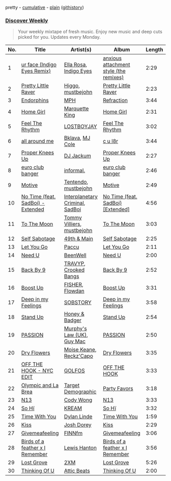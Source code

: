 pretty - [cumulative](/playlists/cumulative/Discover%20Weekly.md) - [plain](/playlists/plain/37i9dQZEVXcERLiUqU2pJX) ([githistory](https://github.githistory.xyz/vitokorn/spotify-playlist-archive/blob/master/playlists/plain/37i9dQZEVXcERLiUqU2pJX))
### [Discover Weekly](https://open.spotify.com/playlist/37i9dQZEVXcERLiUqU2pJX)

> Your weekly mixtape of fresh music. Enjoy new music and deep cuts picked for you. Updates every Monday.

| No. | Title | Artist(s) | Album | Length |
|---|---|---|---|---|
| 1 | [ur face (Indigo Eyes Remix)](https://open.spotify.com/track/73PdruuBTuutIFrvHcAM9N) | [Ella Rosa](https://open.spotify.com/artist/1qHw9CyK6GsvipKuY7J70F), [Indigo Eyes](https://open.spotify.com/artist/04qGSeuOlRDSyVYFblRy9O) | [anxious attachment style (the remixes)](https://open.spotify.com/album/4UZipESPjbbcGaKUTcLIxy) | 2:29 |
| 2 | [Pretty Little Raver](https://open.spotify.com/track/4Ppdt9mETYFVcN1lQJHEJA) | [Higgo](https://open.spotify.com/artist/0f1qSxprIDtLaJfIaEJb64), [mustbejohn](https://open.spotify.com/artist/5hgZ7PGI0EM2UfiWAIKdFc) | [Pretty Little Raver](https://open.spotify.com/album/5EMbeN8ZYxnlEcTQiLveUk) | 2:23 |
| 3 | [Endorphins](https://open.spotify.com/track/2SbOCHgR5Vxg8NYvrdQ2Sk) | [MPH](https://open.spotify.com/artist/62SCu33InHVq97VaWw3eof) | [Refraction](https://open.spotify.com/album/2R2BtdlMg4A44CzaQdmFfa) | 3:44 |
| 4 | [Home Girl](https://open.spotify.com/track/26sSCJvNx6YsHHyYzQ3bXn) | [Marquette King](https://open.spotify.com/artist/7sBwSfsV3RhTKdg4HNRW5p) | [Home Girl](https://open.spotify.com/album/54u95UGsVRVmdehGBLMm8y) | 2:31 |
| 5 | [Feel The Rhythm](https://open.spotify.com/track/3lqZHv5ijlraVzN3U9Nxl8) | [LOSTBOYJAY](https://open.spotify.com/artist/1k0BkkbwTGZGBqrNWwuucL) | [Feel The Rhythm](https://open.spotify.com/album/6JXnVxjmGkne4KCbxUPaEO) | 3:02 |
| 6 | [all around me](https://open.spotify.com/track/3smgMoD49ufdu3NWd7POlq) | [Bklava](https://open.spotify.com/artist/71t5uC7AYxisT7Z55Y2Kqd), [MJ Cole](https://open.spotify.com/artist/49GY4uPAwdlk5lSGtfKWYl) | [c u l8r](https://open.spotify.com/album/1S1hN5OQuFQ5jQjlqhPkDB) | 3:44 |
| 7 | [Proper Knees Up](https://open.spotify.com/track/3fDXpIBCE28wIboc1aZGRv) | [DJ Jackum](https://open.spotify.com/artist/0d44JahSUHqjM6UTn1y8IX) | [Proper Knees Up](https://open.spotify.com/album/6Nsspk1RJdYSpTqYvaoNU5) | 2:27 |
| 8 | [euro club banger](https://open.spotify.com/track/1vdKGeIUdnABVAwIkXwAth) | [informal.](https://open.spotify.com/artist/7rhckctF71vE4BtpFzz7Ie) | [euro club banger](https://open.spotify.com/album/7ll5fzw7XrvNMIl2JNvwQO) | 2:46 |
| 9 | [Motive](https://open.spotify.com/track/3IEPhX1Xk2XlLcLor1whVT) | [Tentendo](https://open.spotify.com/artist/3eUpxakSdjFZ5ROQKgfL2W), [mustbejohn](https://open.spotify.com/artist/5hgZ7PGI0EM2UfiWAIKdFc) | [Motive](https://open.spotify.com/album/3pzH6jllgnJ6viOtPqxbd4) | 2:49 |
| 10 | [No Time (feat. SadBoi) - Extended](https://open.spotify.com/track/52qnKoIMXBkJDHDcp1OYu2) | [Interplanetary Criminal](https://open.spotify.com/artist/6uJ51uV5rYzu1MJkC4CceI), [SadBoi](https://open.spotify.com/artist/7kpAW7boBJFRFCMydZpjUd) | [No Time (feat. SadBoi) [Extended]](https://open.spotify.com/album/7ikMBbBakjjHKp3ETNd64E) | 4:56 |
| 11 | [To The Moon](https://open.spotify.com/track/2W0DEeuRc8S44JdPckUa7a) | [Tommy Villiers](https://open.spotify.com/artist/4M4KGWKy7pSQ5HaJNCutBN), [mustbejohn](https://open.spotify.com/artist/5hgZ7PGI0EM2UfiWAIKdFc) | [To The Moon](https://open.spotify.com/album/67O0o4ELbmI02GUnJI4Oab) | 3:03 |
| 12 | [Self Sabotage](https://open.spotify.com/track/7yYur6YhUetXZj6b2CnWrE) | [49th & Main](https://open.spotify.com/artist/0nnF48t4C8uqGS5HPnCN3F) | [Self Sabotage](https://open.spotify.com/album/1xL7LvJtJlAjWPrtA7Aj0v) | 2:25 |
| 13 | [Let You Go](https://open.spotify.com/track/4ludhkUxZyvwE3LooO37p9) | [Paccu](https://open.spotify.com/artist/2QZVFemr8vSLsSYPVYJSp3) | [Let You Go](https://open.spotify.com/album/51Nmct1EfVmHIBEJCmoeIs) | 2:11 |
| 14 | [Need U](https://open.spotify.com/track/52SuqgUTbsQVB12Q3RQ0FD) | [BeenWell](https://open.spotify.com/artist/0Kv68mwSW6qOY3ng460cVv) | [Need U](https://open.spotify.com/album/00OGFRI5Ut9jn21ypVUQJO) | 2:00 |
| 15 | [Back By 9](https://open.spotify.com/track/0xbllTf3wcuTBImWgTZmH0) | [TRAVYP](https://open.spotify.com/artist/0XsiNGxLITrNchOt9zTW99), [Crooked Bangs](https://open.spotify.com/artist/4gkZO2kbnE03K8xGmZ2DJu) | [Back By 9](https://open.spotify.com/album/1K5Me5ED09dP1ANvO46ryl) | 2:52 |
| 16 | [Boost Up](https://open.spotify.com/track/4xKLgLnQm2wQFUqAYb6UUM) | [FISHER](https://open.spotify.com/artist/1VJ0briNOlXRtJUAzoUJdt), [Flowdan](https://open.spotify.com/artist/07CimrZi5vs9iEao47TNQ4) | [Boost Up](https://open.spotify.com/album/3hIRS3btdz7f35jvVihCUt) | 3:31 |
| 17 | [Deep in my Feelings](https://open.spotify.com/track/2W8Jz6Qr8bXJSJLimbEByo) | [SOBSTORY](https://open.spotify.com/artist/62PBdD7isGPH0H71lLUqa9) | [Deep in my Feelings](https://open.spotify.com/album/7e8nAJzJVhWqXK9YPc5aYP) | 3:58 |
| 18 | [Stand Up](https://open.spotify.com/track/1Vjs3lIAj5Rk7xTuG2CI81) | [Honey & Badger](https://open.spotify.com/artist/5R5qNSYFn04J9jF8UnmYbK) | [Stand Up](https://open.spotify.com/album/3RG24mU4V7prWBE5PgOOHo) | 2:54 |
| 19 | [PASSION](https://open.spotify.com/track/4nH6vRJssAD2IV2BmPdDqp) | [Murphy's Law (UK)](https://open.spotify.com/artist/1q85MRE0aEF6NfZQdlMrl1), [Guy Mac](https://open.spotify.com/artist/7fj3pJOTCu7CxyEIJgaEKk) | [PASSION](https://open.spotify.com/album/730uPcrgLvBDD0RqtzlEPI) | 2:50 |
| 20 | [Dry Flowers](https://open.spotify.com/track/4Q2myUU6PzwlxPYwCjo0kY) | [Moise Keane](https://open.spotify.com/artist/4phuoumxhnC2t0dK4DcaS7), [Reckz'Capo](https://open.spotify.com/artist/0mmIDGCcblwYtZgsNPGDlo) | [Dry Flowers](https://open.spotify.com/album/5bRLM5QQIRDbYVJPg9gtiQ) | 3:35 |
| 21 | [OFF THE HOOK - NYC EDIT](https://open.spotify.com/track/5YB1bwuhCoQMURJ6lZgtQy) | [GOLFOS](https://open.spotify.com/artist/5MfCvmoakBhPyPpI7vPqwW) | [OFF THE HOOK](https://open.spotify.com/album/5KMBXKUBg77WZiAfoMP2cX) | 3:33 |
| 22 | [Olympic and La Brea](https://open.spotify.com/track/5Mt9yuqBp2tTPWmjFd5Aun) | [Target Demographic](https://open.spotify.com/artist/0lTmoFwHk37uBH0e6Whg4W) | [Party Favors](https://open.spotify.com/album/2dkzuLzVFPV87lIghECVia) | 3:18 |
| 23 | [N13](https://open.spotify.com/track/2LXqXJX2G2CxB9WIHrgoOr) | [Cody Wong](https://open.spotify.com/artist/67JxELHA2es0ei0TSpGoSL) | [N13](https://open.spotify.com/album/643UxWaGhUvh1NtwVCxRi1) | 3:33 |
| 24 | [So Hï](https://open.spotify.com/track/4TNiHQs5zO3slGpbBwutVB) | [KREAM](https://open.spotify.com/artist/0DdDnziut7wOo6cAYWVZC5) | [So Hï](https://open.spotify.com/album/5GA1vg8Xv8zqtNedFbHasK) | 3:32 |
| 25 | [Time With You](https://open.spotify.com/track/0b09oOnIhEAVNAAkkAjFVE) | [Dylan Linde](https://open.spotify.com/artist/46TgAyti9rSypJlfwUYOso) | [Time With You](https://open.spotify.com/album/4T3AWGfTTtjRJHrGPw5rWl) | 1:59 |
| 26 | [Kiss](https://open.spotify.com/track/5vqzGG7pG3Qzp44pinTvKP) | [Josh Dorey](https://open.spotify.com/artist/5P7dSJOFqnDQ3oY1Q7z0id) | [Kiss](https://open.spotify.com/album/3YISYwRLz0rtLGJsEObAIX) | 2:29 |
| 27 | [Givemeafeeling](https://open.spotify.com/track/0NVBRjhjjf7gFtlDW8uRKX) | [FINNfm](https://open.spotify.com/artist/0WRoMuHi5PCTTgFoW2BonE) | [Givemeafeeling](https://open.spotify.com/album/5Y65dlZF1POx8ynO3ItTka) | 3:06 |
| 28 | [Birds of a feather x I Remember](https://open.spotify.com/track/2cN15GCqWWOPoXpZlx61qO) | [Lewis Hanton](https://open.spotify.com/artist/7C2uVXwFKLlwHteHGnMLhZ) | [Birds of a feather x I Remember](https://open.spotify.com/album/5AkynAzm2ZpdDDxNajRT7K) | 3:56 |
| 29 | [Lost Grove](https://open.spotify.com/track/3Snx1ggBSnrfS0d3EWTuy4) | [2XM](https://open.spotify.com/artist/3mvWwdMf9ypJJKRXg6eL32) | [Lost Grove](https://open.spotify.com/album/7dUCv8Lt8dVPFniWpAfAA3) | 5:26 |
| 30 | [Thinking Of U](https://open.spotify.com/track/0ObFG6JadCEfirwmFRBPFY) | [Attic Beats](https://open.spotify.com/artist/6oGLvkrXYxzfmCdG2Tuadi) | [Thinking Of U](https://open.spotify.com/album/5RPeU8jJYrIrLqLl0zduvl) | 2:00 |